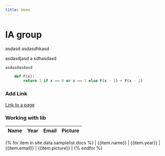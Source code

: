 ```yaml
---
title: Home
---
```



# IA group

asdasd
asdasdhkasd

asdasdjasd
a
sdhasdasd

	asdasdasdasd


```python
	def F(x):
		return 1 if x == 0 or x == 1 else F(x - 1) + F(x - 2)
```

### Add Link

[Link to a page](./about.html)

### Working with lib

|Name|Year|Email|Picture|
|----|----|-----|-------|
{% for item in site.data.samplelist.docs %}
| {{item.name}} | {{item.year}} | {{item.email}} | {{item.picture}} |
{% endfor %}
